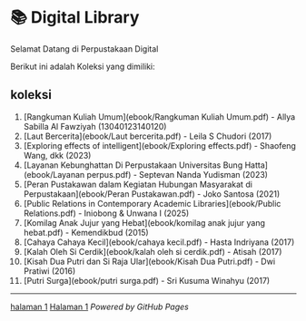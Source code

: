 # 📚 Digital Library

Selamat Datang di Perpustakaan Digital

Berikut ini adalah Koleksi yang dimiliki:

## koleksi
1. [Rangkuman Kuliah Umum](ebook/Rangkuman Kuliah Umum.pdf) - Allya Sabilla Al Fawziyah (13040123140120)
2. [Laut Bercerita](ebook/Laut bercerita.pdf) - Leila S Chudori (2017)
3. [Exploring effects of intelligent](ebook/Exploring effects.pdf) - Shaofeng Wang, dkk (2023)
4. [Layanan Kebunghattan Di Perpustakaan Universitas Bung Hatta](ebook/Layanan perpus.pdf) - Septevan Nanda Yudisman (2023) 
5. [Peran Pustakawan dalam Kegiatan Hubungan Masyarakat di Perpustakaan](ebook/Peran Pustakawan.pdf) - Joko Santosa (2021)
6. [Public Relations in Contemporary Academic Libraries](ebook/Public Relations.pdf) - Iniobong & Unwana I (2025)
7. [Komilag Anak Jujur yang Hebat](ebook/komilag anak jujur yang hebat.pdf) - Kemendikbud (2015)
8. [Cahaya Cahaya Kecil](ebook/cahaya kecil.pdf) - Hasta Indriyana (2017)
9. [Kalah Oleh Si Cerdik](ebook/kalah oleh si cerdik.pdf) - Atisah (2017)
10. [Kisah Dua Putri dan Si Raja Ular](ebook/Kisah Dua Putri.pdf) - Dwi Pratiwi (2016)
11. [Putri Surga](ebook/putri surga.pdf) - Sri Kusuma Winahyu (2017)
    
---
[halaman 1](webti/halaman1.html)
<a href="webti/halaman1.html">Halaman 1</a>
*Powered by GitHub Pages*
